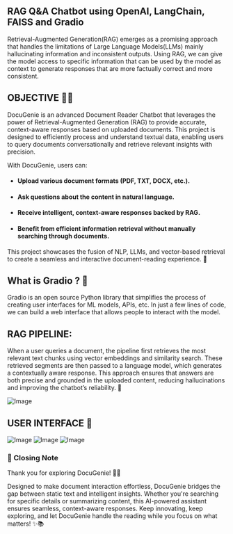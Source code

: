## RAG Q&A Chatbot using OpenAI, LangChain, FAISS and Gradio
Retrieval-Augmented Generation(RAG) emerges as a promising approach that handles the limitations of Large Language Models(LLMs) mainly hallucinating information and inconsistent outputs. Using RAG, we can give the model access to specific information that can be used by the model as context to generate responses that are more factually correct and more consistent.

## OBJECTIVE 👩‍🏫

DocuGenie is an advanced Document Reader Chatbot that leverages the power of Retrieval-Augmented Generation (RAG) to provide accurate, context-aware responses based on uploaded documents. This project is designed to efficiently process and understand textual data, enabling users to query documents conversationally and retrieve relevant insights with precision.

With DocuGenie, users can:

* #### Upload various document formats (PDF, TXT, DOCX, etc.).
* #### Ask questions about the content in natural language.
* #### Receive intelligent, context-aware responses backed by RAG.
* #### Benefit from efficient information retrieval without manually searching through documents.

This project showcases the fusion of NLP, LLMs, and vector-based retrieval to create a seamless and interactive document-reading experience. 🚀

## What is Gradio ? 🤔

Gradio is an open source Python library that simplifies the process of creating user interfaces for ML models, APIs, etc. In just a few lines of code, we can build a web interface that allows people to interact with the model.

## RAG PIPELINE: 

When a user queries a document, the pipeline first retrieves the most relevant text chunks using vector embeddings and similarity search. These retrieved segments are then passed to a language model, which generates a contextually aware response. This approach ensures that answers are both precise and grounded in the uploaded content, reducing hallucinations and improving the chatbot’s reliability. 🚀

![Image](https://github.com/user-attachments/assets/37ef1907-9462-40a7-801c-9a06c6608633)

## USER INTERFACE 🤖

           
![Image](https://github.com/user-attachments/assets/8131362e-04ca-4c62-b34a-4c57932e259f)
![Image](https://github.com/user-attachments/assets/750f2a5c-2b0d-4a33-8522-69a5a9b2ee06)
![Image](https://github.com/user-attachments/assets/3721e400-be55-4ce6-8289-78ee1a42d901)


### 🚀 Closing Note

Thank you for exploring DocuGenie! 📄🤖

 Designed to make document interaction effortless, DocuGenie bridges the gap between static text and intelligent insights. Whether you're searching for specific details or summarizing content, this AI-powered assistant ensures seamless, context-aware responses. Keep innovating, keep exploring, and let DocuGenie handle the reading while you focus on what matters! ✨📚
